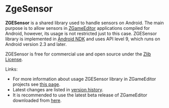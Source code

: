 # ZgeSensor

**ZGESensor** is a shared library used to handle sensors on Android. The main purpose is to allow sensors in [ZGameEditor](http://www.zgameeditor.org) applications compiled for Android, however, its usage is not restricted just to this case. ZGESensor library is implemented in [Android NDK](http://developer.android.com/tools/sdk/ndk/index.html) and uses API level 9, which runs on Android version 2.3 and later.

ZGESensor is free for commercial use and open source under the [Zlib License](http://opensource.org/licenses/Zlib).

Links:
* For more information about usage ZGESensor library in ZGameEditor projects see [this page](../../wiki/How-To-Use).
* Latest changes are listed in [version history](../../wiki/Version-History).
* It is recommended to use the latest beta release of ZGameEditor downloaded from [here](http://www.zgameeditor.org/files/ZGameEditor_beta.zip).

